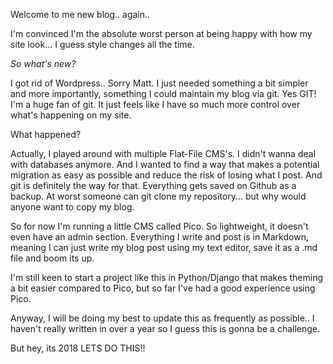 <!-- VARS
##title: I started a new blog ./title
##author: Ronald ./author
##date: 2018/01/03 ./date
##slug: i-started-a-new-blog ./slug
./VARS -->

Welcome to me new blog.. again..

I'm convinced I'm the absolute worst person at being happy with how my site look... I guess style changes all the time. 

*So what's new?*

I got rid of Wordpress.. Sorry Matt.
I just needed something a bit simpler and more importantly, something I could maintain my blog via git. Yes GIT! 
I'm a huge fan of git. 
It just feels like I have so much more control over what's happening on my site.

What happened?

Actually, I played around with multiple Flat-File CMS's. I didn't wanna deal with databases anymore. And I wanted to find a way that makes a potential migration as easy as possible and reduce the risk of losing what I post. And git is definitely the way for that. Everything gets saved on Github as a backup. At worst someone can git clone my repository... but why would anyone want to copy my blog.

So for now I'm running a little CMS called Pico. So lightweight, it doesn't even have an admin section. Everything I write and post is in Markdown, meaning I can just write my blog post using my text editor, save it as a .md file and boom its up. 

I'm still keen to start a project like this in Python/Django that makes theming a bit easier compared to Pico, but so far I've had a good experience using Pico. 

Anyway, I will be doing my best to update this as frequently as possible.. I haven't really written in over a year so I guess this is gonna be a challenge. 

But hey, its 2018 LETS DO THIS!!

